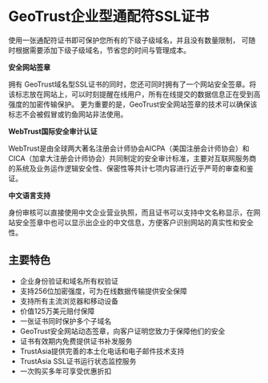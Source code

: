 

# GeoTrust企业型通配符SSL证书

使用一张通配符证书即可保护您所有的下级子级域名，并且没有数量限制， 可随时根据需要添加下级子级域名，节省您的时间与管理成本。

**安全网站签章**

拥有
GeoTrust域名型SSL证书的同时，您还可同时拥有了一个网站安全签章。将该标志放在网站上，可以时刻提醒在线用户，所有在线提交的数据信息正在受到高强度的加密传输保护。
更为重要的是，GeoTrust安全网站签章的技术可以确保该标志不会被假冒或钓鱼网站非法使用。

**WebTrust国际安全审计认证**

WebTrust是由全球两大著名注册会计师协会AICPA（美国注册会计师协会）和CICA（加拿大注册会计师协会）共同制定的安全审计标准，主要对互联网服务商的系统及业务运作逻辑安全性、保密性等共计七项内容进行近乎严苛的审查和鉴证。

**中文语言支持**

身份审核可以直接使用中文企业营业执照，而且证书可以支持中文名称显示，在网站安全签章中也可以显示出企业的中文信息，方便客户识别网站的真实性和安全性。

## 主要特色

  - 企业身份验证和域名所有权验证
  - 支持256位加密强度，可为在线数据传输提供安全保障
  - 支持所有主流浏览器和移动设备
  - 价值125万美元赔付保障
  - 一张证书同时保护多个子域名
  - GeoTrust安全网站动态签章，向客户证明您致力于保障他们的安全
  - 证书有效期内免费提供证书补发服务
  - TrustAsia提供完善的本土化电话和电子邮件技术支持
  - TrustAsia SSL证书运行状态监控服务
  - 一次购买多年可享受优惠折扣
